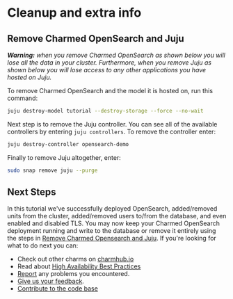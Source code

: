 # Cleanup and extra info

## Remove Charmed OpenSearch and Juju

***Warning:** when you remove Charmed OpenSearch as shown below you will lose all the data in your cluster. Furthermore, when you remove Juju as shown below you will lose access to any other applications you have hosted on Juju.*

To remove Charmed OpenSearch and the model it is hosted on, run this command:

```bash
juju destroy-model tutorial --destroy-storage --force --no-wait
```

Next step is to remove the Juju controller. You can see all of the available controllers by entering `juju controllers`. To remove the controller enter:

```bash
juju destroy-controller opensearch-demo
```

Finally to remove Juju altogether, enter:

```bash
sudo snap remove juju --purge
```

## Next Steps

In this tutorial we've successfully deployed OpenSearch, added/removed units from the cluster, added/removed users to/from the database, and even enabled and disabled TLS. You may now keep your Charmed OpenSearch deployment running and write to the database or remove it entirely using the steps in [Remove Charmed Opensearch and Juju](#remove-charmed-opensearch-and-juju). If you're looking for what to do next you can:

- Check out other charms on [charmhub.io](https://charmhub.io/)
- Read about [High Availability Best Practices](https://canonical.com/blog/database-high-availability)
- [Report](https://github.com/canonical/opensearch-operator/issues) any problems you encountered.
- [Give us your feedback](https://chat.charmhub.io/charmhub/channels/data-platform).
- [Contribute to the code base](https://github.com/canonical/opensearch-operator)
